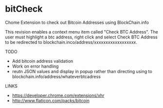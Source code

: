 bitCheck
========

Chome Extension to check out Bitcoin Addresses using BlockChain.info

This revision enables a context menu item called "Check BTC Address". The user must highlight a btc address, right click and select Check BTC Address to be redirected to blockchain.inco/address/xxxxxxxxxxxxxxxxxx.


TODO

- Add bitcoin address validation
- Work on error handling
- reutn JSON values and display in popup rather than directing using to blockchain.info/address/whateverbtcadress

LINKS
- https://developer.chrome.com/extensions/xhr
- http://www.flaticon.com/packs/bitcoin
